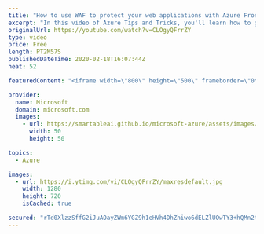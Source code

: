 ```yaml
---
title: "How to use WAF to protect your web applications with Azure Front Door | Azure Tips and Tricks"
excerpt: "In this video of Azure Tips and Tricks, you'll learn how to get started with Web Application Firewall (WAF) for Azure Front Door.  \r  For more tips and tricks, visit: http://azuredev.tips  Get started with 12 months of free services and $200 USD in credit. Create your free account today with Microsoft"
originalUrl: https://youtube.com/watch?v=CLOgyQFrrZY
type: video
price: Free
length: PT2M57S
publishedDateTime: 2020-02-18T16:07:44Z
heat: 52

featuredContent: "<iframe width=\"800\" height=\"500\" frameborder=\"0\" src=\"https://www.youtube.com/embed/CLOgyQFrrZY\" allow=\"accelerometer; autoplay; encrypted-media; gyroscope; picture-in-picture\" allowfullscreen></iframe>"

provider:
  name: Microsoft
  domain: microsoft.com
  images:
    - url: https://smartableai.github.io/microsoft-azure/assets/images/organizations/microsoft.com-50x50.jpg
      width: 50
      height: 50

topics:
  - Azure

images:
  - url: https://i.ytimg.com/vi/CLOgyQFrrZY/maxresdefault.jpg
    width: 1280
    height: 720
    isCached: true

secured: "rTd0XlzzSffG2iJuAOayZWm6YGZ9h1eHVh4DhZhiwo6dELZlUOwTY3+hQMn2t44c6ZRlM5ctNeP4N99NaxafLSazC79nPxaE1PrXury5O25r+U2exmJmrIvNS49qrfy2nOqZ1UfrAWs7YlAMs7DhZ9teK0/TbaB/7YI+tDp5OJ1NqAuP3vEYqkni3QtT0X7LOglXi8ky/mQC5XwP/0QlHULn1T3ctQwRVgKev9173xivIzO7TXbvkp1LhCCJFaQ0eCWjw4HxniRArqySWuTvtQe4AFsIdkqtQxEXbr11xp2W7qQe9D/Mc/JjQWwQc3MltQz/poliO4U6eLsVGNO5/PueVNc2Jg5Q48nAdC4bypTMwLzclGxdyLWNtmuHikqA0wCe/czRyaANYrp4rRc75wLeRTZSFg8TDMMA69wUvhg=;TmUj4tkIPbb9gMgIUt75+A=="
---
```


